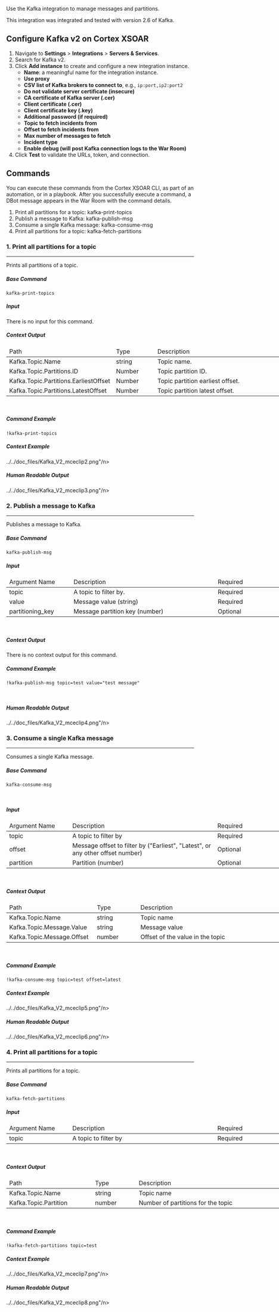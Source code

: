 <!-- HTML_DOC -->
<p>Use the Kafka integration to manage messages and partitions.</p>
<p>This integration was integrated and tested with version 2.6 of Kafka.</p>
<h2>Configure Kafka v2 on Cortex XSOAR</h2>
<ol>
<li>Navigate to <strong>Settings</strong> &gt; <strong>Integrations</strong> &gt; <strong>Servers &amp; Services</strong>.</li>
<li>Search for Kafka v2.</li>
<li>Click <strong>Add instance</strong> to create and configure a new integration instance.<br>
<ul>
<li>
<strong>Name</strong>: a meaningful name for the integration instance.</li>
<li><strong>Use proxy</strong></li>
<li>
<strong>CSV list of Kafka brokers to connect to</strong>, e.g., <code>ip:port,ip2:port2</code>
</li>
<li><strong>Do not validate server certificate (insecure)</strong></li>
<li><strong>CA certificate of Kafka server (.cer)</strong></li>
<li><strong>Client certificate (.cer)</strong></li>
<li><strong>Client certificate key (.key)</strong></li>
<li><strong>Additional password (if required)</strong></li>
<li><strong>Topic to fetch incidents from</strong></li>
<li><strong>Offset to fetch incidents from</strong></li>
<li><strong>Max number of messages to fetch</strong></li>
<li><strong>Incident type</strong></li>
<li><strong>Enable debug (will post Kafka connection logs to the War Room)</strong></li>
</ul>
</li>
<li>Click <strong>Test</strong> to validate the URLs, token, and connection.</li>
</ol>
<h2>Commands</h2>
<p>You can execute these commands from the Cortex XSOAR CLI, as part of an automation, or in a playbook. After you successfully execute a command, a DBot message appears in the War Room with the command details.</p>
<ol>
<li>Print all partitions for a topic: kafka-print-topics</li>
<li>Publish a message to Kafka: kafka-publish-msg</li>
<li>Consume a single Kafka message: kafka-consume-msg</li>
<li>Print all partitions for a topic: kafka-fetch-partitions</li>
</ol>
<h3>1. Print all partitions for a topic</h3>
<hr>
<p>Prints all partitions of a topic.</p>
<h5>Base Command</h5>
<p><code>kafka-print-topics</code></p>
<h5>Input</h5>
<p>There is no input for this command.</p>
<h5>Context Output</h5>
<table style="width: 748px;">
<thead>
<tr>
<td style="width: 220px;">Path</td>
<td style="width: 106px;">Type</td>
<td style="width: 414px;">Description</td>
</tr>
</thead>
<tbody>
<tr>
<td style="width: 220px;">Kafka.Topic.Name</td>
<td style="width: 106px;">string</td>
<td style="width: 414px;">Topic name.</td>
</tr>
<tr>
<td style="width: 220px;"><span>Kafka.Topic.Partitions.ID</span></td>
<td style="width: 106px;">Number</td>
<td style="width: 414px;">Topic partition ID.</td>
</tr>
<tr>
<td style="width: 220px;"><span>Kafka.Topic.Partitions.EarliestOffset</span></td>
<td style="width: 106px;">Number</td>
<td style="width: 414px;"><span>Topic partition earliest offset.</span></td>
</tr>
<tr>
<td style="width: 220px;"><span>Kafka.Topic.Partitions.LatestOffset</span></td>
<td style="width: 106px;">Number</td>
<td style="width: 414px;"><span>Topic partition latest offset.</span></td>
</tr>
</tbody>
</table>
<p> </p>
<h5>Command Example</h5>
<p><code>!kafka-print-topics</code></p>
<h5>Context Example</h5>
<p>../../doc_files/Kafka_V2_mceclip2.png"/n></p>
<h5>Human Readable Output</h5>
<p>../../doc_files/Kafka_V2_mceclip3.png"/n></p>
<h3>2. Publish a message to Kafka</h3>
<hr>
<p>Publishes a message to Kafka. </p>
<h5>Base Command</h5>
<p><code>kafka-publish-msg</code></p>
<h5>Input</h5>
<table style="width: 749px;">
<thead>
<tr>
<td style="width: 160px;">Argument Name</td>
<td style="width: 397px;">Description</td>
<td style="width: 183px;">Required</td>
</tr>
</thead>
<tbody>
<tr>
<td style="width: 160px;">topic</td>
<td style="width: 397px;">A topic to filter by.</td>
<td style="width: 183px;">Required</td>
</tr>
<tr>
<td style="width: 160px;">value</td>
<td style="width: 397px;">Message value (string)</td>
<td style="width: 183px;">Required</td>
</tr>
<tr>
<td style="width: 160px;">partitioning_key</td>
<td style="width: 397px;">Message partition key (number)</td>
<td style="width: 183px;">Optional</td>
</tr>
</tbody>
</table>
<p> </p>
<h5>Context Output</h5>
<p>There is no context output for this command.</p>
<h5>Command Example</h5>
<p><code>!kafka-publish-msg topic=test value="test message"</code></p>
<p> </p>
<h5>Human Readable Output</h5>
<p>../../doc_files/Kafka_V2_mceclip4.png"/n></p>
<h3>3. Consume a single Kafka message</h3>
<hr>
<p>Consumes a single Kafka message.</p>
<h5>Base Command</h5>
<p><code>kafka-consume-msg</code></p>
<p> </p>
<h5>Input</h5>
<table style="width: 749px;">
<thead>
<tr>
<td style="width: 160px;">Argument Name</td>
<td style="width: 397px;">Description</td>
<td style="width: 183px;">Required</td>
</tr>
</thead>
<tbody>
<tr>
<td style="width: 160px;">topic</td>
<td style="width: 397px;">A topic to filter by</td>
<td style="width: 183px;">Required</td>
</tr>
<tr>
<td style="width: 160px;">offset</td>
<td style="width: 397px;">Message offset to filter by ("Earliest", "Latest", or any other offset number)</td>
<td style="width: 183px;">Optional</td>
</tr>
<tr>
<td style="width: 160px;">partition</td>
<td style="width: 397px;">Partition (number)</td>
<td style="width: 183px;">Optional</td>
</tr>
</tbody>
</table>
<p> </p>
<h5>Context Output</h5>
<table style="width: 748px;">
<thead>
<tr>
<td style="width: 220px;">Path</td>
<td style="width: 106px;">Type</td>
<td style="width: 414px;">Description</td>
</tr>
</thead>
<tbody>
<tr>
<td style="width: 220px;">Kafka.Topic.Name</td>
<td style="width: 106px;">string</td>
<td style="width: 414px;">Topic name</td>
</tr>
<tr>
<td style="width: 220px;">Kafka.Topic.Message.Value</td>
<td style="width: 106px;">string</td>
<td style="width: 414px;">Message value</td>
</tr>
<tr>
<td style="width: 220px;">Kafka.Topic.Message.Offset</td>
<td style="width: 106px;">number</td>
<td style="width: 414px;">Offset of the value in the topic</td>
</tr>
</tbody>
</table>
<p> </p>
<h5>Command Example</h5>
<p><code>!kafka-consume-msg topic=test offset=latest</code></p>
<h5>Context Example</h5>
<p>../../doc_files/Kafka_V2_mceclip5.png"/n></p>
<h5>Human Readable Output</h5>
<p>../../doc_files/Kafka_V2_mceclip6.png"/n></p>
<h3>4. Print all partitions for a topic</h3>
<hr>
<p>Prints all partitions for a topic.</p>
<h5>Base Command</h5>
<p><code>kafka-fetch-partitions</code></p>
<h5>Input</h5>
<table style="width: 749px;">
<thead>
<tr>
<td style="width: 160px;">Argument Name</td>
<td style="width: 397px;">Description</td>
<td style="width: 183px;">Required</td>
</tr>
</thead>
<tbody>
<tr>
<td style="width: 160px;">topic</td>
<td style="width: 397px;">A topic to filter by</td>
<td style="width: 183px;">Required</td>
</tr>
</tbody>
</table>
<p> </p>
<h5>Context Output</h5>
<table style="width: 748px;">
<thead>
<tr>
<td style="width: 220px;">Path</td>
<td style="width: 106px;">Type</td>
<td style="width: 414px;">Description</td>
</tr>
</thead>
<tbody>
<tr>
<td style="width: 220px;">Kafka.Topic.Name</td>
<td style="width: 106px;">string</td>
<td style="width: 414px;">Topic name</td>
</tr>
<tr>
<td style="width: 220px;">Kafka.Topic.Partition</td>
<td style="width: 106px;">number</td>
<td style="width: 414px;">Number of partitions for the topic</td>
</tr>
</tbody>
</table>
<p> </p>
<h5>Command Example</h5>
<p><code>!kafka-fetch-partitions topic=test</code></p>
<h5>Context Example</h5>
<p>../../doc_files/Kafka_V2_mceclip7.png"/n></p>
<h5>Human Readable Output</h5>
<p>../../doc_files/Kafka_V2_mceclip8.png"/n></p>
